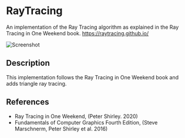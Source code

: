 # RayTracing
An implementation of the Ray Tracing algorithm as explained in the Ray Tracing in One Weekend book.
https://raytracing.github.io/

![Screenshot](triangle_demo.png)

## Description
This implementation follows the Ray Tracing in One Weekend book and adds triangle ray tracing.

## References
<ul>
<li>Ray Tracing in One Weekend, (Peter Shirley. 2020)</li>
<li>Fundamentals of Computer Graphics Fourth Edition, (Steve Marschnerm, Peter Shirley et al. 2016)</li>
</ul>

